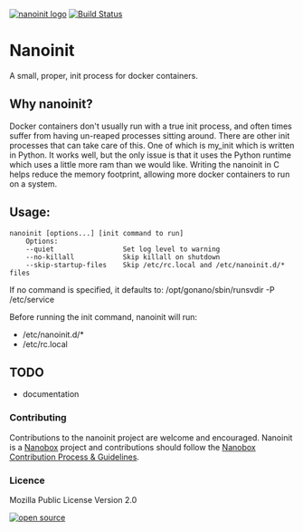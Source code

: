 [![nanoinit logo](http://nano-assets.gopagoda.io/readme-headers/nanoinit.png)](http://nanobox.io/open-source#nanoinit)
 [![Build Status](https://travis-ci.org/nanopack/nanoinit.svg)](https://travis-ci.org/nanopack/nanoinit)

# Nanoinit

A small, proper, init process for docker containers.

## Why nanoinit?

Docker containers don't usually run with a true init process, and often times suffer from having un-reaped processes sitting around.
There are other init processes that can take care of this.
One of which is my_init which is written in Python.
It works well, but the only issue is that it uses the Python runtime which uses a little more ram than we would like.
Writing the nanoinit in C helps reduce the memory footprint, allowing more docker containers to run on a system.

## Usage:
    nanoinit [options...] [init command to run]
        Options:
        --quiet                 Set log level to warning
        --no-killall            Skip killall on shutdown
        --skip-startup-files    Skip /etc/rc.local and /etc/nanoinit.d/* files

If no command is specified, it defaults to:
    /opt/gonano/sbin/runsvdir -P /etc/service

Before running the init command, nanoinit will run:
* /etc/nanoinit.d/*
* /etc/rc.local

## TODO
- documentation

### Contributing

Contributions to the nanoinit project are welcome and encouraged. Nanoinit is a [Nanobox](https://nanobox.io) project and contributions should follow the [Nanobox Contribution Process & Guidelines](https://docs.nanobox.io/contributing/).

### Licence

Mozilla Public License Version 2.0

[![open source](http://nano-assets.gopagoda.io/open-src/nanobox-open-src.png)](http://nanobox.io/open-source)
